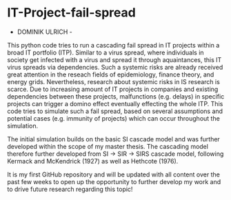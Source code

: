 # IT-Project-fail-spread

- DOMINIK ULRICH -

This python code tries to run a cascading fail spread in IT projects within a broad IT portfolio (ITP). Similar to a virus spread, where individuals in society get infected with a virus and spread it through aquaintances, this IT virus spreads via dependencies. Such a systemic risks are already received great attention in the reseach fields of epidemiology, finance theory, and energy grids. Nevertheless, research about systemic risks in IS research is scarce. Due to increasing amount of IT projects in companies and existing dependencies between these projects, malfunctions (e.g. delays) in specific projects can trigger a domino effect eventually effecting the whole ITP. This code tries to simulate such a fail spread, based on several assumptions and potential cases (e.g. immunity of projects) which can occur throughout the simulation. 

The initial simulation builds on the basic SI cascade model and was further developed within the scope of my master thesis. The cascading model therefore further developed from SI -> SIR -> SIRS cascade model, following Kermack and McKendrick (1927) as well as Hethcote (1976).

It is my first GitHub repository and will be updated with all content over the past few weeks to open up the opportunity to further develop my work and to drive future research regarding this topic!
